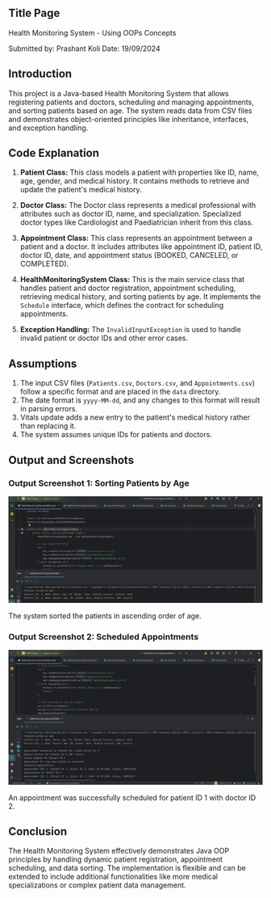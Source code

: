 
## Title Page

Health Monitoring System - Using OOPs Concepts

Submitted by: Prashant Koli
Date: 19/09/2024
## Introduction

This project is a Java-based Health Monitoring System that allows registering patients and doctors, scheduling and managing appointments, and sorting patients based on age. The system reads data from CSV files and demonstrates object-oriented principles like inheritance, interfaces, and exception handling.

## Code Explanation

1. **Patient Class:**
   This class models a patient with properties like ID, name, age, gender, and medical history. It contains methods to retrieve and update the patient's medical history.

2. **Doctor Class:**
   The Doctor class represents a medical professional with attributes such as doctor ID, name, and specialization. Specialized doctor types like Cardiologist and Paediatrician inherit from this class.

3. **Appointment Class:**
   This class represents an appointment between a patient and a doctor. It includes attributes like appointment ID, patient ID, doctor ID, date, and appointment status (BOOKED, CANCELED, or COMPLETED).

4. **HealthMonitoringSystem Class:**
   This is the main service class that handles patient and doctor registration, appointment scheduling, retrieving medical history, and sorting patients by age. It implements the `Schedule` interface, which defines the contract for scheduling appointments.

5. **Exception Handling:**
   The `InvalidInputException` is used to handle invalid patient or doctor IDs and other error cases.

## Assumptions

1. The input CSV files (`Patients.csv`, `Doctors.csv`, and `Appointments.csv`) follow a specific format and are placed in the `data` directory.
2. The date format is `yyyy-MM-dd`, and any changes to this format will result in parsing errors.
3. Vitals update adds a new entry to the patient's medical history rather than replacing it.
4. The system assumes unique IDs for patients and doctors.

## Output and Screenshots

### Output Screenshot 1: Sorting Patients by Age

![Screenshot of sorted patients](https://github.com/koliprashant45/HMS-Project/blob/master/Screenshot/Sorting.png)

The system sorted the patients in ascending order of age.

### Output Screenshot 2: Scheduled Appointments 

![Screenshot of scheduled appointments](https://github.com/koliprashant45/HMS-Project/blob/master/Screenshot/Scheduled%2BRetrieve.png)

An appointment was successfully scheduled for patient ID 1 with doctor ID 2.

## Conclusion

The Health Monitoring System effectively demonstrates Java OOP principles by handling dynamic patient registration, appointment scheduling, and data sorting. The implementation is flexible and can be extended to include additional functionalities like more medical specializations or complex patient data management.
